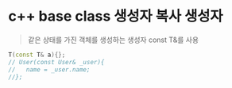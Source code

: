 # c++ base class 생성자 복사 생성자

> 같은 상태를 가진 객체를 생성하는 생성자
> const T&를 사용

```cpp
T(const T& a){};
// User(const User& _user){
//   name = _user.name;
//};
```
